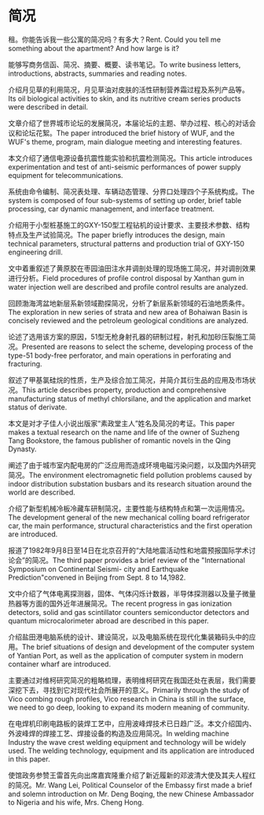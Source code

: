 # 简况

<p><span class="chinese">租。你能告诉我一些公寓的简况吗？有多大？</span><span class="english">Rent. Could you tell me something about the apartment? And how large is it?</span></p>

<p><span class="chinese">能够写商务信函、简况、摘要、概要、读书笔记。</span><span class="english">To write business letters, introductions, abstracts, summaries and reading notes.</span></p>

<p><span class="chinese">介绍月见草的利用简况，月见草油对皮肤的活性研制营养霜过程及系列产品等。</span><span class="english">Its oil biological activities to skin, and its nutritive cream series products were described in detail.</span></p>

<p><span class="chinese">文章介绍了世界城市论坛的发展简况，本届论坛的主题、举办过程、核心的对话会议和论坛花絮。</span><span class="english">The paper introduced the brief history of WUF, and the WUF's theme, program, main dialogue meeting and interesting features.</span></p>

<p><span class="chinese">本文介绍了通信电源设备抗震性能实验和抗震检测简况。</span><span class="english">This article introduces experimentation and test of anti-seismic performances of power supply equipment for telecommunications.</span></p>

<p><span class="chinese">系统由命令编制、简况表处理、车辆动态管理、分界口处理四个子系统构成。</span><span class="english">The system is composed of four sub-systems of setting up order, brief table processing, car dynamic management, and interface treatment.</span></p>

<p><span class="chinese">介绍用于小型桩基施工的GXY-150型工程钻机的设计要求、主要技术参数、结构特点及生产试验简况。</span><span class="english">The paper briefly introduces the design, main technical parameters, structural patterns and production trial of GXY-150 engineering drill.</span></p>

<p><span class="chinese">文中着重叙述了黄原胶在枣园油田注水井调剖处理的现场施工简况，并对调剖效果进行分析。</span><span class="english">Field procedures of profile control disposal by Xanthan gum in water injection well are described and profile control results are analyzed.</span></p>

<p><span class="chinese">回顾渤海湾盆地新层系新领域勘探简况，分析了新层系新领域的石油地质条件。</span><span class="english">The exploration in new series of strata and new area of Bohaiwan Basin is concisely reviewed and the petroleum geological conditions are analyzed.</span></p>

<p><span class="chinese">论述了选用该方案的原因，51型无枪身射孔器的研制过程，射孔和加砂压裂施工简况。</span><span class="english">Presented are reasons to select the scheme, developing process of the type-51 body-free perforator, and main operations in perforating and fracturing.</span></p>

<p><span class="chinese">叙述了甲基氯硅烷的性质，生产及综合加工简况，并简介其衍生品的应用及市场状况。</span><span class="english">This article describes property, production and comprehensive manufacturing status of methyl chlorsilane, and the application and market status of derivate.</span></p>

<p><span class="chinese">本文是对才子佳人小说出版家“素政堂主人”姓名及简况的考证。</span><span class="english">This paper makes a textual research on the name and life of the owner of Suzheng Tang Bookstore, the famous publisher of romantic novels in the Qing Dynasty.</span></p>

<p><span class="chinese">阐述了由于城市室内配电房的广泛应用而造成环境电磁污染问题，以及国内外研究简况。</span><span class="english">The environment electromagnetic field pollution problems caused by indoor distribution substation busbars and its research situation around the world are described.</span></p>

<p><span class="chinese">介绍了新型机械冷板冷藏车研制简况，主要性能与结构特点和第一次运用情况。</span><span class="english">The development general of the new mechanical colling board refrigerator car, the main performance, structural characteristics and the first operation are introduced.</span></p>

<p><span class="chinese">报道了1982年9月8日至14日在北京召开的“大陆地震活动性和地震预报国际学术讨论会”的简况。</span><span class="english">The third paper provides a brief review of the "International Symposium on Continental Seismi- city and Earthquake Prediction"convened in Beijing from Sept. 8 to 14,1982.</span></p>

<p><span class="chinese">文中介绍了气体电离探测器，固体、气体闪烁计数器，半导体探测器以及量子微量热器等方面的国外近年进展简况。</span><span class="english">The recent progress in gas ionization detectors, solid and gas scintillator counters semiconductor detectors and quantum microcalorimeter abroad are described in this paper.</span></p>

<p><span class="chinese">介绍盐田港电脑系统的设计、建设简况，以及电脑系统在现代化集装箱码头中的应用。</span><span class="english">The brief situations of design and development of the computer system of Yantian Port, as well as the application of computer system in modern container wharf are introduced.</span></p>

<p><span class="chinese">主要通过对维柯研究简况的粗略梳理，表明维柯研究在我国还处在表层，我们需要深挖下去，寻找到它对现代社会所展开的意义。</span><span class="english">Primarily through the study of Vico combing rough profiles, Vico research in China is still in the surface, we need to go deep, looking to expand its modern meaning of community.</span></p>

<p><span class="chinese">在电焊机印刷电路板的装焊工艺中，应用波峰焊技术已日趋广泛。本文介绍国内、外波峰焊的焊接工艺、焊接设备的构造及应用简况。</span><span class="english">In welding machine Industry the wave crest welding equipment and technology will be widely used. The welding technology, equipment and its application are introduced in this paper.</span></p>

<p><span class="chinese">使馆政务参赞王雷首先向出席嘉宾隆重介绍了新近履新的邓波清大使及其夫人程红的简况。</span><span class="english">Mr. Wang Lei, Political Counselor of the Embassy first made a brief and solemn introduction on Mr. Deng Boqing, the new Chinese Ambassador to Nigeria and his wife, Mrs. Cheng Hong.</span></p>

